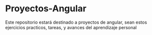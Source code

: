 # Proyectos-Angular
Este repositorio estará destinado a proyectos de angular, sean estos ejercicios practicos, tareas, y avances del aprendizaje personal
